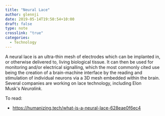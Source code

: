 ```yaml
---
title: "Neural Lace"
author: glennji
date: 2019-05-14T19:50:54+10:00
draft: false
type: note
crosslink: "true"
categories:
  - Technology
---
```

A neural lace is an ultra-thin mesh of electrodes which can be implanted in, or otherwise delivered to, living 
biological tissue. It can then be used for monitoring and/or electrical signalling, which the most commonly cited use 
being the creation of a brain-machine interface by the reading and stimulation of individual neurons via a 3D mesh 
embedded within the brain. Several companies are working on lace technology, including Elon Musk's _Neuralink_.

To read:
 * https://humanizing.tech/what-is-a-neural-lace-628eae0f6ec4

